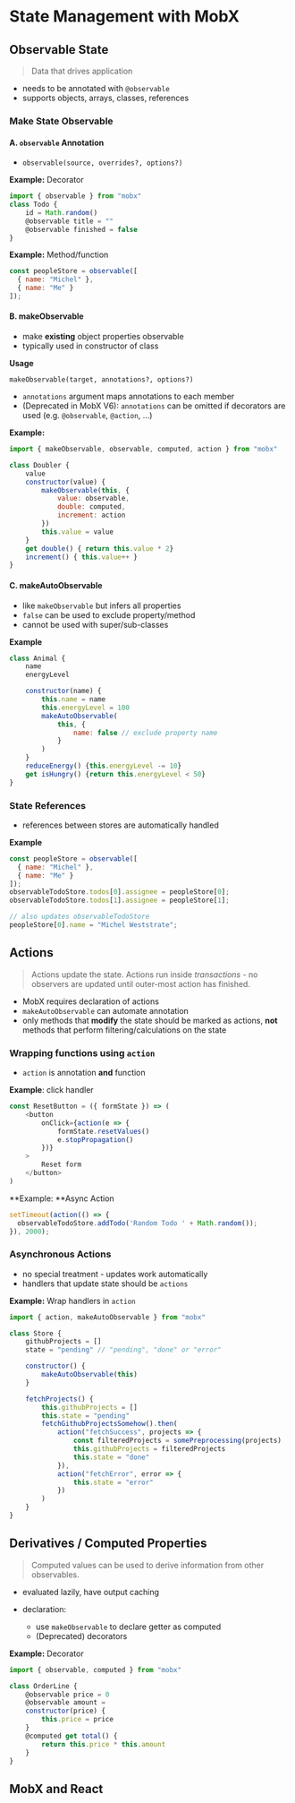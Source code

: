 # State Management with MobX





## Observable State

> Data that drives application

- needs to be annotated with `@observable`
- supports objects, arrays, classes, references



### Make State Observable

#### A. `observable` Annotation

- `observable(source, overrides?, options?)`

**Example:** Decorator

```javascript
import { observable } from "mobx"
class Todo {
    id = Math.random()
    @observable title = ""
    @observable finished = false
}
```

**Example:** Method/function

```javascript
const peopleStore = observable([
  { name: "Michel" },
  { name: "Me" }
]);
```



#### B. makeObservable

- make **existing** object properties observable
- typically used in constructor of class

**Usage**

`makeObservable(target, annotations?, options?)`

- `annotations` argument maps annotations to each member
- (Deprecated in MobX V6): `annotations` can be omitted if decorators are used (e.g. `@observable`, `@action`, ...)

**Example:**

```javascript
import { makeObservable, observable, computed, action } from "mobx"

class Doubler {
    value
    constructor(value) {
        makeObservable(this, {
            value: observable,
            double: computed,
            increment: action
        })
        this.value = value
    }
    get double() { return this.value * 2}
    increment() { this.value++ }
}
```



#### C. makeAutoObservable

- like `makeObservable` but infers all properties
- `false` can be used to exclude property/method
- cannot be used with super/sub-classes

**Example**

```javascript
class Animal {
    name
    energyLevel

    constructor(name) {
        this.name = name
        this.energyLevel = 100
        makeAutoObservable(
            this, {
                name: false // exclude property name
            }
        )
    }
    reduceEnergy() {this.energyLevel -= 10}
    get isHungry() {return this.energyLevel < 50}
}
```



### State References

- references between stores are automatically handled

**Example**

```javascript
const peopleStore = observable([
  { name: "Michel" },
  { name: "Me" }
]);
observableTodoStore.todos[0].assignee = peopleStore[0];
observableTodoStore.todos[1].assignee = peopleStore[1];

// also updates observableTodoStore
peopleStore[0].name = "Michel Weststrate";
```



## Actions

> Actions update the state. Actions run inside *transactions* - no observers are updated until outer-most action has finished.

- MobX requires declaration of actions
- `makeAutoObservable` can automate annotation
- only methods that **modify** the state should be marked as actions, **not** methods that perform filtering/calculations on the state



### Wrapping functions using `action`

- `action` is annotation **and** function

**Example**: click handler

```javascript
const ResetButton = ({ formState }) => (
    <button
        onClick={action(e => {
            formState.resetValues()
            e.stopPropagation()
        })}
    >
        Reset form
    </button>
)
```

**Example: **Async Action

```javascript
setTimeout(action(() => {
  observableTodoStore.addTodo('Random Todo ' + Math.random());
}), 2000);
```





### Asynchronous Actions

- no special treatment - updates work automatically
- handlers that update state should be `actions`

**Example:** Wrap handlers in `action`



```javascript
import { action, makeAutoObservable } from "mobx"

class Store {
    githubProjects = []
    state = "pending" // "pending", "done" or "error"

    constructor() {
        makeAutoObservable(this)
    }

    fetchProjects() {
        this.githubProjects = []
        this.state = "pending"
        fetchGithubProjectsSomehow().then(
            action("fetchSuccess", projects => {
                const filteredProjects = somePreprocessing(projects)
                this.githubProjects = filteredProjects
                this.state = "done"
            }),
            action("fetchError", error => {
                this.state = "error"
            })
        )
    }
}
```



## Derivatives / Computed Properties

> Computed values can be used to derive information from other observables.

- evaluated lazily, have output caching

- declaration:
  - use `makeObservable` to declare getter as computed
  - (Deprecated) decorators

**Example:** Decorator

```javascript
import { observable, computed } from "mobx"

class OrderLine {
    @observable price = 0
    @observable amount = 
    constructor(price) {
        this.price = price
    }
    @computed get total() {
        return this.price * this.amount
    }
}
```







## MobX and React

